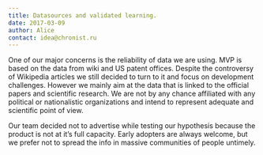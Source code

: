 ```yaml
---
title: Datasources and validated learning.
date: 2017-03-09
author: Alice
contact: idea@chronist.ru
---
```


One of our major concerns is the reliability of data we are using. MVP is based on the data from wiki and US patent offices. Despite the controversy of Wikipedia articles we still decided to turn to it and focus on development challenges. However we mainly aim at the data that is linked to the official papers and scientific research. We are not by any chance affiliated with any political or nationalistic organizations and intend to represent adequate and scientific point of view.

Our team decided not to advertise while testing our hypothesis because the product is not at it’s full capacity. Early adopters are always welcome, but we prefer not to spread the info in massive communities of people untimely.
